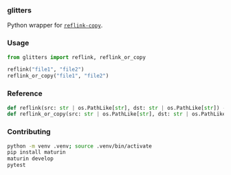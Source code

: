 ### glitters

Python wrapper for [`reflink-copy`](https://github.com/cargo-bins/reflink-copy).

### Usage


```python
from glitters import reflink, reflink_or_copy

reflink("file1", "file2")
reflink_or_copy("file1", "file2")
```

### Reference

```python
def reflink(src: str | os.PathLike[str], dst: str | os.PathLike[str]) -> None: ...
def reflink_or_copy(src: str | os.PathLike[str], dst: str | os.PathLike[str]) -> None: ...
```

### Contributing

```bash
python -m venv .venv; source .venv/bin/activate
pip install maturin
maturin develop
pytest
```
